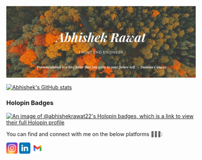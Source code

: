 <img src="https://github.com/abhishekrawat22/abhishekrawat22/blob/master/assets/images/png/Abhishek-Rawat.png" alt="Abhishek Rawat - Front End Engineer"/>

[![Abhishek's GitHub stats](https://github-readme-stats.vercel.app/api?username=abhishekrawat22&show_icons=true&theme=transparent)](https://github.com/abhishekrawat22/github-readme-stats)

### Holopin Badges
[![An image of @abhishekrawat22's Holopin badges, which is a link to view their full Holopin profile](https://holopin.me/abhishekrawat22)](https://holopin.io/@abhishekrawat22)

You can find and connect with me on the below platforms 👨🏻‍💻:

<a href="https://www.instagram.com/iamabhishek22_/" target="_blank"><img src="https://github.com/abhishekrawat22/abhishekrawat22/blob/master/assets/images/svg/instagram.svg" alt="Instagram" width=30 height=30 /></a>
<a href="https://www.linkedin.com/in/abhishek-rawat22" target="_blank"><img src="https://github.com/abhishekrawat22/abhishekrawat22/blob/master/assets/images/svg/linkedin.svg" alt="Linked In" width=30 height=30 /></a>
<a href="mailto:abhishekrawat5743@gmail.com" target="_blank"><img src="https://github.com/abhishekrawat22/abhishekrawat22/blob/master/assets/images/svg/gmail.svg" alt="Gmail" width=30 height=30 /></a>
